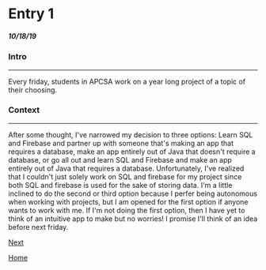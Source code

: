 # Entry 1
##### 10/18/19

### Intro
---
Every friday, students in APCSA work on a year long project of a topic of their choosing.

### Context
---
After some thought, I've narrowed my decision to three options: Learn SQL and Firebase and partner up with someone that's making an app that requires a database, make an app entirely out of Java that doesn't require a database, or go all out and learn SQL and Firebase and make an app entirely out of Java that requires a database. Unfortunately, I've realized that I couldn't just solely work on SQL and firebase for my project since both SQL and firebase is used for the sake of storing data. I'm a little inclined to do the second or third option because I perfer being autonomous when working with projects, but I am opened for the first option if anyone wants to work with me. If I'm not doing the first option, then I have yet to think of an intuitive app to make but no worries! I promise I'll think of an idea before next friday.


[Next](entry02.md)

[Home](../README.md)